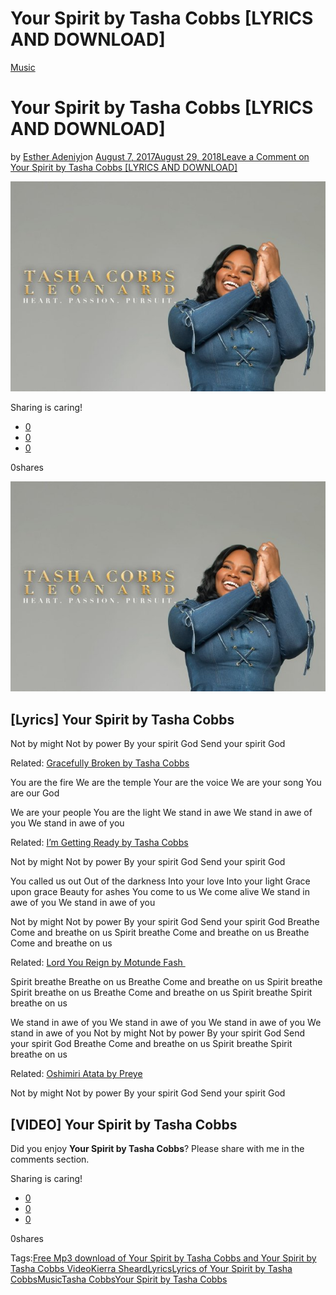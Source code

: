 # Your Spirit by Tasha Cobbs [LYRICS AND DOWNLOAD]

[Music](https://estheradeniyi.com/category/music/)
# Your Spirit by Tasha Cobbs [LYRICS AND DOWNLOAD]

by [Esther Adeniyi](https://estheradeniyi.com/author/esther-adeniyi/)on [August 7, 2017August 29, 2018](https://estheradeniyi.com/your-spirit-tasha-cobbs-lyrics-download/)[Leave a Comment on Your Spirit by Tasha Cobbs [LYRICS AND DOWNLOAD]](https://estheradeniyi.com/your-spirit-tasha-cobbs-lyrics-download/#respond)

![Your Spirit by Tasha Cobbs](images\Tasha-Cobbs-Leonard-The-Name-Of-Our-God.jpg)

Sharing is caring!

- [0](https://www.facebook.com/sharer/sharer.php?u=https%3A%2F%2Festheradeniyi.com%2Fyour-spirit-tasha-cobbs-lyrics-download%2F&amp;t=Your%20Spirit%20by%20Tasha%20Cobbs%20%5BLYRICS%20AND%20DOWNLOAD%5D)
- [0](https://twitter.com/intent/tweet?text=Your%20Spirit%20by%20Tasha%20Cobbs%20%5BLYRICS%20AND%20DOWNLOAD%5D&amp;url=https%3A%2F%2Festheradeniyi.com%2Fyour-spirit-tasha-cobbs-lyrics-download%2F)
- [0](#)

0shares

[![Tasha Cobbs](images\Tasha-Cobbs-Leonard-The-Name-Of-Our-God.jpg)](images\Tasha-Cobbs-Leonard-The-Name-Of-Our-God.jpg)

## [Lyrics] Your Spirit by Tasha Cobbs

Not by might
 Not by power
 By your spirit God
 Send your spirit God

Related: [Gracefully Broken by Tasha Cobbs](https://estheradeniyi.com/gracefully-broken-by-tasha-cobbs-lyrics/)

You are the fire
 We are the temple
 Your are the voice
 We are your song
 You are our God

We are your people
 You are the light
 We stand in awe
 We stand in awe of you
 We stand in awe of you

Related: [I&#x2019;m Getting Ready by Tasha Cobbs](https://estheradeniyi.com/im-getting-ready-by-tasha-cobbs-f/)

Not by might
 Not by power
 By your spirit God
 Send your spirit God

You called us out
 Out of the darkness
 Into your love
 Into your light
 Grace upon grace
 Beauty for ashes
 You come to us
 We come alive
 We stand in awe of you
 We stand in awe of you

Not by might
 Not by power
 By your spirit God
 Send your spirit God
 Breathe
 Come and breathe on us
 Spirit breathe
 Come and breathe on us
 Breathe
 Come and breathe on us

Related: [Lord You Reign by Motunde Fash&#xA0;](https://estheradeniyi.com/lord-you-reign-by-motunde-fash/)

Spirit breathe
 Breathe on us
 Breathe
 Come and breathe on us
 Spirit breathe
 Spirit breathe on us
 Breathe
 Come and breathe on us
 Spirit breathe
 Spirit breathe on us

We stand in awe of you
 We stand in awe of you
 We stand in awe of you
 We stand in awe of you
 Not by might
 Not by power
 By your spirit God
 Send your spirit God
 Breathe
 Come and breathe on us
 Spirit breathe
 Spirit breathe on us

Related: [Oshimiri Atata by Preye](https://estheradeniyi.com/oshimiri-atata-by-preye-odede/)

Not by might
 Not by power
 By your spirit God
 Send your spirit God

## [VIDEO] Your Spirit by Tasha Cobbs

Did you enjoy **Your Spirit by Tasha Cobbs**? Please share with me in the comments section.

Sharing is caring!

- [0](https://www.facebook.com/sharer/sharer.php?u=https%3A%2F%2Festheradeniyi.com%2Fyour-spirit-tasha-cobbs-lyrics-download%2F&amp;t=Your%20Spirit%20by%20Tasha%20Cobbs%20%5BLYRICS%20AND%20DOWNLOAD%5D)
- [0](https://twitter.com/intent/tweet?text=Your%20Spirit%20by%20Tasha%20Cobbs%20%5BLYRICS%20AND%20DOWNLOAD%5D&amp;url=https%3A%2F%2Festheradeniyi.com%2Fyour-spirit-tasha-cobbs-lyrics-download%2F)
- [0](#)

0shares

Tags:[Free Mp3 download of&#xA0;Your Spirit by Tasha Cobbs and Your Spirit by Tasha Cobbs Video](https://estheradeniyi.com/tag/free-mp3-download-of-your-spirit-by-tasha-cobbs-and-your-spirit-by-tasha-cobbs-video/)[Kierra Sheard](https://estheradeniyi.com/tag/kierra-sheard/)[Lyrics](https://estheradeniyi.com/tag/lyrics/)[Lyrics of Your Spirit by Tasha Cobbs](https://estheradeniyi.com/tag/lyrics-of-your-spirit-by-tasha-cobbs/)[Music](https://estheradeniyi.com/tag/music/)[Tasha Cobbs](https://estheradeniyi.com/tag/tasha-cobbs/)[Your Spirit by Tasha Cobbs](https://estheradeniyi.com/tag/your-spirit-by-tasha-cobbs/)